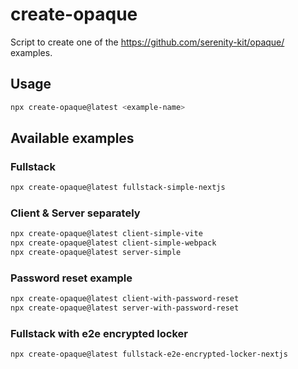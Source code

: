 # create-opaque

Script to create one of the https://github.com/serenity-kit/opaque/ examples.

## Usage

```bash
npx create-opaque@latest <example-name>
```

## Available examples

### Fullstack

```bash
npx create-opaque@latest fullstack-simple-nextjs
```

### Client & Server separately

```bash
npx create-opaque@latest client-simple-vite
npx create-opaque@latest client-simple-webpack
npx create-opaque@latest server-simple
```

### Password reset example

```bash
npx create-opaque@latest client-with-password-reset
npx create-opaque@latest server-with-password-reset
```

### Fullstack with e2e encrypted locker

```bash
npx create-opaque@latest fullstack-e2e-encrypted-locker-nextjs
```

